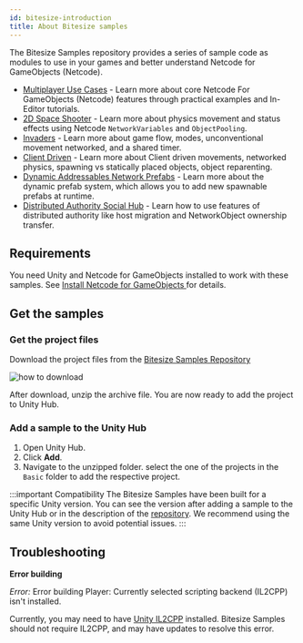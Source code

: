 ```yaml
---
id: bitesize-introduction
title: About Bitesize samples
---
```


The Bitesize Samples repository provides a series of sample code as modules to use in your games and better understand Netcode for GameObjects (Netcode).

* [Multiplayer Use Cases](bitesize-usecases.md) - Learn more about core Netcode For GameObjects (Netcode) features through practical examples and In-Editor tutorials.
* [2D Space Shooter](bitesize-spaceshooter.md) - Learn more about physics movement and status effects using Netcode `NetworkVariables` and `ObjectPooling`.
* [Invaders](bitesize-invaders.md) - Learn more about game flow, modes, unconventional movement networked, and a shared timer.
* [Client Driven](bitesize-clientdriven.md) - Learn more about Client driven movements, networked physics, spawning vs statically placed objects, object reparenting.
* [Dynamic Addressables Network Prefabs](bitesize-dynamicprefabs.md) - Learn more about the dynamic prefab system, which allows you to add new spawnable prefabs at runtime.
* [Distributed Authority Social Hub](bitesize-socialhub.md) - Learn how to use features of distributed authority like host migration and NetworkObject ownership transfer.

## Requirements

You need Unity and Netcode for GameObjects installed to work with these samples. See [Install  Netcode for GameObjects ](../../installation/installation.md) for details.

## Get the samples

### Get the project files

Download the project files from the [Bitesize Samples Repository](https://github.com/Unity-Technologies/com.unity.multiplayer.samples.bitesize)

![how to download](/img/bitesize/bitesize-download.png)

After download, unzip the archive file. You are now ready to add the project to Unity Hub.

### Add a sample to the Unity Hub

1. Open Unity Hub.
1. Click **Add**.
1. Navigate to the unzipped folder. select the one of the projects in the `Basic` folder to add the respective project.

:::important Compatibility
The Bitesize Samples have been built for a specific Unity version. You can see the version after adding a sample to the Unity Hub or in the description of the [repository](https://github.com/Unity-Technologies/com.unity.multiplayer.samples.bitesize). We recommend using the same Unity version to avoid potential issues.
:::

## Troubleshooting

**Error building**

*Error:* Error building Player: Currently selected scripting backend (IL2CPP) isn't installed.

Currently, you may need to have [Unity IL2CPP](https://docs.unity3d.com/Manual/IL2CPP.html) installed. Bitesize Samples should not require IL2CPP, and may have updates to resolve this error.
